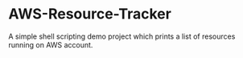 # AWS-Resource-Tracker
A simple shell scripting demo project which prints a list of resources running on AWS account.

